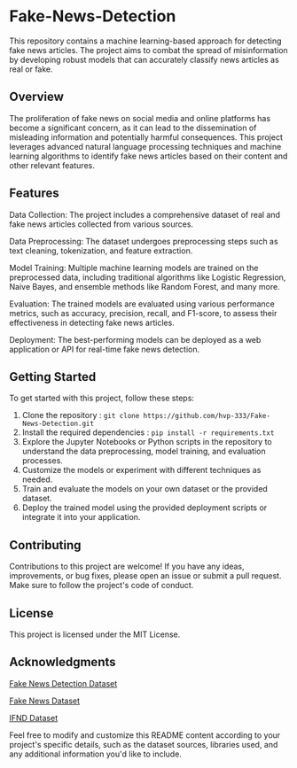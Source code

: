 # **Fake-News-Detection**
This repository contains a machine learning-based approach for detecting fake news articles. The project aims to combat the spread of misinformation by developing robust models that can accurately classify news articles as real or fake.

## **Overview**

The proliferation of fake news on social media and online platforms has become a significant concern, as it can lead to the dissemination of misleading information and potentially harmful consequences. This project leverages advanced natural language processing techniques and machine learning algorithms to identify fake news articles based on their content and other relevant features.

## **Features**

Data Collection: The project includes a comprehensive dataset of real and fake news articles collected from various sources.

Data Preprocessing: The dataset undergoes preprocessing steps such as text cleaning, tokenization, and feature extraction.

Model Training: Multiple machine learning models are trained on the preprocessed data, including traditional algorithms like Logistic Regression, Naive Bayes, and ensemble methods like Random Forest, and many more.

Evaluation: The trained models are evaluated using various performance metrics, such as accuracy, precision, recall, and F1-score, to assess their effectiveness in detecting fake news articles.

Deployment: The best-performing models can be deployed as a web application or API for real-time fake news detection.

## **Getting Started**

To get started with this project, follow these steps:

1.  Clone the repository : `git clone https://github.com/hvp-333/Fake-News-Detection.git`
2.  Install the required dependencies : `pip install -r requirements.txt`
3.  Explore the Jupyter Notebooks or Python scripts in the repository to understand the data preprocessing, model training, and evaluation processes.
4.  Customize the models or experiment with different techniques as needed.
5.  Train and evaluate the models on your own dataset or the provided dataset.
6.  Deploy the trained model using the provided deployment scripts or integrate it into your application.

## **Contributing**

Contributions to this project are welcome! If you have any ideas, improvements, or bug fixes, please open an issue or submit a pull request. Make sure to follow the project's code of conduct.

## **License**

This project is licensed under the MIT License.

## **Acknowledgments**

[Fake News Detection Dataset](https://www.kaggle.com/datasets/emineyetm/fake-news-detection-datasets)

[Fake News Dataset](https://www.kaggle.com/datasets/sonalgarg174/ifnd-dataset)

[IFND Dataset](https://www.kaggle.com/code/imbikramsaha/99-accuracy-on-fake-news-dataset/input)

Feel free to modify and customize this README content according to your project's specific details, such as the dataset sources, libraries used, and any additional information you'd like to include.
